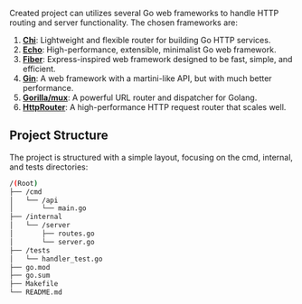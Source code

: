Created project can utilizes several Go web frameworks to handle HTTP routing and server functionality. The chosen frameworks are:

1. [**Chi**](https://github.com/go-chi/chi): Lightweight and flexible router for building Go HTTP services.
2. [**Echo**](https://github.com/labstack/echo): High-performance, extensible, minimalist Go web framework.
3. [**Fiber**](https://github.com/gofiber/fiber): Express-inspired web framework designed to be fast, simple, and efficient.
4. [**Gin**](https://github.com/gin-gonic/gin): A web framework with a martini-like API, but with much better performance.
5. [**Gorilla/mux**](https://github.com/gorilla/mux): A powerful URL router and dispatcher for Golang.
6. [**HttpRouter**](https://github.com/julienschmidt/httprouter): A high-performance HTTP request router that scales well.

## Project Structure

The project is structured with a simple layout, focusing on the cmd, internal, and tests directories:

```bash
/(Root)
├── /cmd
│   └── /api
│       └── main.go
├── /internal
│   └── /server
│       ├── routes.go
│       └── server.go
├── /tests
│   └── handler_test.go
├── go.mod
├── go.sum
├── Makefile
└── README.md
```